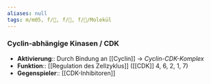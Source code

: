 ```yaml
---
aliases: null
tags: m/m05, f/🧪, f/🧬, f/🧪/Molekül
---
```

### Cyclin-abhängige Kinasen / CDK
- **Aktivierung**:: Durch Bindung an [[Cyclin]] → *Cyclin-CDK-Komplex*
- **Funktion**:: [[Regulation des Zellzyklus]] ([[CDK]] 4, 6, 2, 1, 7)
- **Gegenspieler**:: [[CDK-Inhibitoren]]